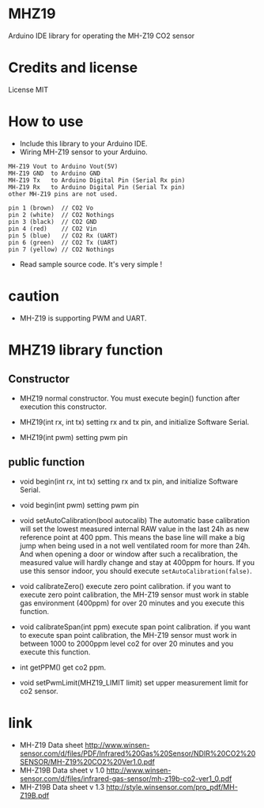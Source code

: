 # MHZ19
Arduino IDE library for operating the MH-Z19 CO2 sensor

# Credits and license
License MIT

# How to use

* Include this library to your Arduino IDE.
* Wiring MH-Z19 sensor to your Arduino.
```
MH-Z19 Vout to Arduino Vout(5V)
MH-Z19 GND  to Arduino GND
MH-Z19 Tx   to Arduino Digital Pin (Serial Rx pin)
MH-Z19 Rx   to Arduino Digital Pin (Serial Tx pin)
other MH-Z19 pins are not used.

pin 1 (brown)  // CO2 Vo
pin 2 (white)  // CO2 Nothings
pin 3 (black)  // CO2 GND
pin 4 (red)    // CO2 Vin
pin 5 (blue)   // CO2 Rx (UART)
pin 6 (green)  // CO2 Tx (UART)
pin 7 (yellow) // CO2 Nothings
```
* Read sample source code. It's very simple !

# caution

* MH-Z19 is supporting PWM and UART.

# MHZ19 library function

## Constructor

* MHZ19
  normal constructor. You must execute begin() function after execution this constructor.

* MHZ19(int rx, int tx)
  setting rx and tx pin, and initialize Software Serial.

* MHZ19(int pwm)
  setting pwm pin

## public function

* void begin(int rx, int tx)
  setting rx and tx pin, and initialize Software Serial.

* void begin(int pwm)
  setting pwm pin

* void setAutoCalibration(bool autocalib)
  The automatic base calibration will set the lowest measured internal RAW value in the last 24h as new reference point at 400 ppm.
  This means the base line will make a big jump when being used in a not well ventilated room for more than 24h. And when opening a door or window after such a recalibration, the measured value will hardly change and stay at 400ppm for hours.
  If you use this sensor indoor, you should execute `setAutoCalibration(false)`.

* void calibrateZero()
  execute zero point calibration.
  if you want to execute zero point calibration, the MH-Z19 sensor must work in stable gas environment (400ppm) for over 20 minutes and you execute this function.

* void calibrateSpan(int ppm)
  execute span point calibration.
  if you want to execute span point calibration, the MH-Z19 sensor must work in between 1000 to 2000ppm level co2 for over 20 minutes and you execute this function.

* int getPPM()
  get co2 ppm.
  
* void setPwmLimit(MHZ19_LIMIT limit)
  set upper measurement limit for co2 sensor. 

# link
* MH-Z19 Data sheet
  http://www.winsen-sensor.com/d/files/PDF/Infrared%20Gas%20Sensor/NDIR%20CO2%20SENSOR/MH-Z19%20CO2%20Ver1.0.pdf
* MH-Z19B Data sheet v 1.0
  http://www.winsen-sensor.com/d/files/infrared-gas-sensor/mh-z19b-co2-ver1_0.pdf
* MH-Z19B Data sheet v 1.3
  http://style.winsensor.com/pro_pdf/MH-Z19B.pdf
